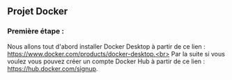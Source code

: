## Projet Docker

### Première étape :
Nous allons tout d'abord installer Docker Desktop à partir de ce lien : https://www.docker.com/products/docker-desktop.<br>
Par la suite si vous voulez vous pouvez créer un compte Docker Hub à partir de ce lien : https://hub.docker.com/signup.
